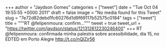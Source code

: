
+++
author = "Jaydson Gomes"
categories = ["tweet"]
date = "Tue Oct 04 19:55:55 +0000 2011"
draft = false
image = "No media found for this Tweet"
slug = "7e72d82debd1fc60276d1d9f69117b52575c0184"
tags = ["tweet"]
title = """RT @felipenmoura: confirm..."""
tweet = true
tweet_url = "https://twitter.com/jaydson/status/121312612230246400"
+++
RT @felipenmoura: confirmada minha palestra sobre acessibilidade, dia 15, no EDTED em Porto Alegre http://t.co/nQIZjr56

